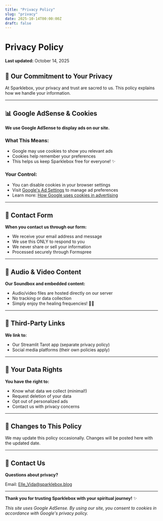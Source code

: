 ```yaml
---
title: "Privacy Policy"
slug: "privacy"
date: 2025-10-14T00:00:00Z
draft: false
---
```


# Privacy Policy

**Last updated:** October 14, 2025

## 🌟 Our Commitment to Your Privacy

At Sparklebox, your privacy and trust are sacred to us. This policy explains how we handle your information.

---

## 📊 Google AdSense & Cookies

**We use Google AdSense to display ads on our site.**

### What This Means:
- Google may use cookies to show you relevant ads
- Cookies help remember your preferences
- This helps us keep Sparklebox free for everyone! ✨

### Your Control:
- You can disable cookies in your browser settings
- Visit [Google's Ad Settings](https://www.google.com/settings/ads) to manage ad preferences
- Learn more: [How Google uses cookies in advertising](https://policies.google.com/technologies/ads)

---

## 📧 Contact Form

**When you contact us through our form:**
- We receive your email address and message
- We use this ONLY to respond to you
- We never share or sell your information
- Processed securely through Formspree

---

## 🎵 Audio & Video Content

**Our Soundbox and embedded content:**
- Audio/video files are hosted directly on our server
- No tracking or data collection
- Simply enjoy the healing frequencies! 🧘‍♀️

---

## 🔮 Third-Party Links

**We link to:**
- Our Streamlit Tarot app (separate privacy policy)
- Social media platforms (their own policies apply)

---

## 🌙 Your Data Rights

**You have the right to:**
- Know what data we collect (minimal!)
- Request deletion of your data
- Opt out of personalized ads
- Contact us with privacy concerns

---

## 📝 Changes to This Policy

We may update this policy occasionally. Changes will be posted here with the updated date.

---

## 💜 Contact Us

**Questions about privacy?**

Email: Elle_Vida@sparklebox.blog

---

**Thank you for trusting Sparklebox with your spiritual journey!** ✨

*This site uses Google AdSense. By using our site, you consent to cookies in accordance with Google's privacy policy.*

